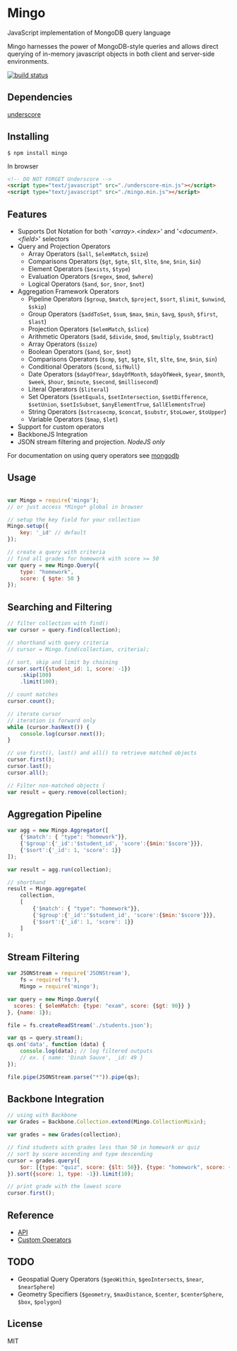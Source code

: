 # Mingo
JavaScript implementation of MongoDB query language

Mingo harnesses the power of MongoDB-style queries and allows direct querying of in-memory 
javascript objects in both client and server-side environments.

[![build status](https://secure.travis-ci.org/kofrasa/mingo.png)](http://travis-ci.org/kofrasa/mingo)

## Dependencies
[underscore](https://github.com/jashkenas/underscore)

## Installing
```$ npm install mingo```

In browser
```html
<!-- DO NOT FORGET Underscore -->
<script type="text/javascript" src="./underscore-min.js"></script>
<script type="text/javascript" src="./mingo.min.js"></script>
```

## Features
- Supports Dot Notation for both '_&lt;array&gt;.&lt;index&gt;_' and '_&lt;document&gt;.&lt;field&gt;_' selectors
- Query and Projection Operators
    - Array Operators (`$all`, `$elemMatch`, `$size`)
    - Comparisons Operators (`$gt`, `$gte`, `$lt`, `$lte`, `$ne`, `$nin`, `$in`)
    - Element Operators (`$exists`, `$type`)
    - Evaluation Operators (`$regex`, `$mod`, `$where`)
    - Logical Operators (`$and`, `$or`, `$nor`, `$not`)
- Aggregation Framework Operators
    - Pipeline Operators (`$group`, `$match`, `$project`, `$sort`, `$limit`, `$unwind`, `$skip`)
    - Group Operators (`$addToSet`, `$sum`, `$max`, `$min`, `$avg`, `$push`, `$first`, `$last`)
    - Projection Operators (`$elemMatch`, `$slice`)
    - Arithmetic Operators (`$add`, `$divide`, `$mod`, `$multiply`, `$subtract`)
    - Array Operators (`$size`)
    - Boolean Operators (`$and`, `$or`, `$not`)
    - Comparisons Operators (`$cmp`, `$gt`, `$gte`, `$lt`, `$lte`, `$ne`, `$nin`, `$in`)
    - Conditional Operators (`$cond`, `$ifNull`)
    - Date Operators (`$dayOfYear`, `$dayOfMonth`, `$dayOfWeek`, `$year`, `$month`, `$week`, `$hour`, `$minute`, `$second`, `$millisecond`)
    - Literal Operators (`$literal`)
    - Set Operators (`$setEquals`, `$setIntersection`, `$setDifference`, `$setUnion`, `$setIsSubset`, `$anyElementTrue`, `$allElementsTrue`)
    - String Operators (`$strcasecmp`, `$concat`, `$substr`, `$toLower`, `$toUpper`)
    - Variable Operators (`$map`, `$let`)
- Support for custom operators
- BackboneJS Integration
- JSON stream filtering and projection. *NodeJS only*

For documentation on using query operators see [mongodb](http://docs.mongodb.org/manual/reference/operator/query/)


## Usage
```js

var Mingo = require('mingo');
// or just access *Mingo* global in browser

// setup the key field for your collection
Mingo.setup({
    key: '_id' // default
});

// create a query with criteria
// find all grades for homework with score >= 50
var query = new Mingo.Query({
    type: "homework",
    score: { $gte: 50 }
});
```

## Searching and Filtering
```js
// filter collection with find()
var cursor = query.find(collection);

// shorthand with query criteria
// cursor = Mingo.find(collection, criteria);

// sort, skip and limit by chaining
cursor.sort({student_id: 1, score: -1})
    .skip(100)
    .limit(100);

// count matches
cursor.count();

// iterate cursor
// iteration is forward only
while (cursor.hasNext()) {
    console.log(cursor.next());
}

// use first(), last() and all() to retrieve matched objects
cursor.first();
cursor.last();
cursor.all();

// Filter non-matched objects (
var result = query.remove(collection);
```

## Aggregation Pipeline
```js
var agg = new Mingo.Aggregator([
    {'$match': { "type": "homework"}},
    {'$group':{'_id':'$student_id', 'score':{$min:'$score'}}},
    {'$sort':{'_id': 1, 'score': 1}}
]);

var result = agg.run(collection);

// shorthand
result = Mingo.aggregate(
    collection,
    [
        {'$match': { "type": "homework"}},
        {'$group':{'_id':'$student_id', 'score':{$min:'$score'}}},
        {'$sort':{'_id': 1, 'score': 1}}
    ]
);
```

## Stream Filtering
```js
var JSONStream = require('JSONStream'),
    fs = require('fs'),
    Mingo = require('mingo');

var query = new Mingo.Query({
  scores: { $elemMatch: {type: "exam", score: {$gt: 90}} }
}, {name: 1});

file = fs.createReadStream('./students.json');

var qs = query.stream();
qs.on('data', function (data) {
    console.log(data); // log filtered outputs
    // ex. { name: 'Dinah Sauve', _id: 49 }
});

file.pipe(JSONStream.parse("*")).pipe(qs);
```

## Backbone Integration
```js
// using with Backbone
var Grades = Backbone.Collection.extend(Mingo.CollectionMixin);

var grades = new Grades(collection);

// find students with grades less than 50 in homework or quiz
// sort by score ascending and type descending
cursor = grades.query({
    $or: [{type: "quiz", score: {$lt: 50}}, {type: "homework", score: {$lt: 50}}]
}).sort({score: 1, type: -1}).limit(10);

// print grade with the lowest score
cursor.first();
```

## Reference
- [API](https://github.com/kofrasa/mingo/wiki/API)
- [Custom Operators](https://github.com/kofrasa/mingo/wiki/Custom-Operators)

## TODO
 - Geospatial Query Operators (`$geoWithin`, `$geoIntersects`, `$near`, `$nearSphere`)
 - Geometry Specifiers (`$geometry`, `$maxDistance`, `$center`, `$centerSphere`, `$box`, `$polygon`)

## License
MIT